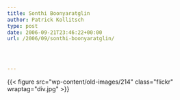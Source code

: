 ```yaml
---
title: Sonthi Boonyaratglin
author: Patrick Kollitsch
type: post
date: 2006-09-21T23:46:22+00:00
url: /2006/09/sonthi-boonyaratglin/




---
```

{{< figure src="wp-content/old-images/214" class="flickr" wraptag="div.jpg" >}}
